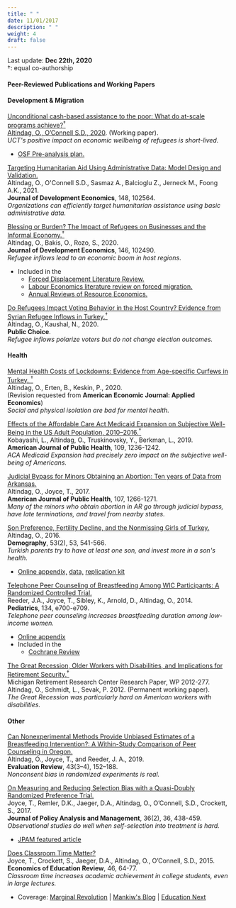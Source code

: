 ```yaml
---
title: " "
date: 11/01/2017
description: " "
weight: 4
draft: false
---
```



Last update: **Dec 22th, 2020**     
&dagger;: equal co-authorship 


#### **Peer-Reviewed Publications and Working Papers**    

#### Development & Migration 


[Unconditional cash-based assistance to the poor: What do at-scale programs achieve?<sup>&dagger;</sup>     
Altindag, O., O’Connell S.D., 2020](/static/pdfs/wp/AOC_RefugeeAidEfx.pdf). (Working paper).        
*UCT's positive impact on economic wellbeing of refugees is short-lived.*

* [OSF Pre-analysis plan.](https://osf.io/pnauc/?view_only=a32fb02e9540408da8b2ed7bff83e046)

[Targeting Humanitarian Aid Using Administrative Data: Model Design and Validation.](/static/pdfs/published/AOSBCJK_JDE_2021.pdf)   
Altindag, O., O'Connell S.D., Sasmaz A., Balcioglu Z., Jerneck M., Foong A.K., 2021.    
**Journal of Development Economics**, 148, 102564.    
*Organizations can efficiently target humanitarian assistance using basic administrative data.*     



[Blessing or Burden? The Impact of Refugees on Businesses and the Informal Economy.<sup>&dagger;</sup>     ](/static/pdfs/published/ABR_JDE_2020.pdf)       
Altindag, O., Bakis, O., Rozo, S., 2020.         
**Journal of Development Economics**, 146, 102490.  
*Refugee inflows lead to an economic boom in host regions*.

* Included in the 
  + [Forced Displacement Literature Review.](http://documents.worldbank.org/curated/en/940291575434038147/Forced-Displacement-Literature-Review-2019-2020)
  + [Labour Economics literature review on forced migration.](https://www.sciencedirect.com/science/article/pii/S0927537119300132?via%3Dihub) 
  + [Annual Reviews of Resource Economics.](https://www.annualreviews.org/doi/abs/10.1146/annurev-resource-090518-095629)



[Do Refugees Impact Voting Behavior in the Host Country? Evidence from Syrian Refugee Inflows in Turkey.<sup>&dagger;</sup>](/static/pdfs/published/AK_2020_Public_Choice.pdf)     
Altindag, O., Kaushal, N., 2020.    
**Public Choice**.  
*Refugee inflows polarize voters but do not change election outcomes.*




#### Health 

[Mental Health Costs of Lockdowns: Evidence from Age-specific Curfews in Turkey. <sup>&dagger;</sup>](/static/pdfs/wp/altindag_erten_keskin_2020.pdf)       
Altindag, O., Erten, B., Keskin, P., 2020.   
(Revision requested from **American Economic Journal: Applied Economics**)     
*Social and physical isolation are bad for mental health.* 


[Effects of the Affordable Care Act Medicaid Expansion on Subjective Well-Being in the US Adult Population, 2010–2016.<sup>&dagger;</sup>](/static/pdfs/published/ajph2019effects.pdf)     
Kobayashi, L., Altindag, O., Truskinovsky, Y., Berkman, L., 2019.      
**American Journal of Public Health**, 109, 1236-1242.    
*ACA Medicaid Expansion had precisely zero impact on the subjective well-being of Americans.* 

[Judicial Bypass for Minors Obtaining an Abortion: Ten years of Data from Arkansas.](/static/pdfs/published/ajph2017judicial.pdf)     
 Altindag, O., Joyce, T., 2017.      
 **American Journal of Public Health**, 107, 1266-1271.    
*Many of the minors who obtain abortion in AR go through judicial bypass, have late terminations, and travel from nearby states.* 


[Son Preference, Fertility Decline, and the Nonmissing Girls of Turkey.](/static/pdfs/published/dempgraphy2016sonpr.pdf)     
Altindag, O., 2016.    
**Demography**, 53(2), 53, 541-566.   
*Turkish parents try to have at least one son, and invest more in a son's health.*

* [Online appendix,](/static/pdfs/sup/AppendixCombined11212015.pdf) [data,](/static/rep/demography2016/replicationdata.zip) [replication kit](/static/rep/demography2016/ProgramsAndLogFiles.zip)     




[Telephone Peer Counseling of Breastfeeding Among WIC Participants: A Randomized Controlled Trial.](/static/pdfs/published/pediatrics2014tel.pdf)     
Reeder, J.A., Joyce, T., Sibley, K., Arnold, D., Altindag, O., 2014.     
**Pediatrics**, 134, e700-e709.   
*Telephone peer counseling increases breastfeeding duration among low-income women.* 

* [Online appendix](/static/pdfs/sup/pedsap.pdf)     
* Included in the 
  + [Cochrane Review](https://www.cochranelibrary.com/cdsr/doi/10.1002/14651858.CD001688.pub3/epdf/full)      

[The Great Recession, Older Workers with Disabilities, and Implications for Retirement Security.<sup>&dagger;</sup>](/static/pdfs/wp/wp277.pdf)    
Michigan Retirement Research Center Research Paper, WP 2012-277.     
Altindag, O., Schmidt, L., Sevak, P. 2012. (Permanent working paper).   
*The Great Recession was particularly hard on American workers with disabilities.*



#### Other 

[Can Nonexperimental Methods Provide Unbiased Estimates of a Breastfeeding
Intervention?: A Within-Study Comparison of Peer Counseling in Oregon.](/static/pdfs/published/ER2019CanExp.pdf)   
Altindag, O., Joyce, T., and Reeder, J. A., 2019.      
**Evaluation Review**, 43(3–4), 152–188.      
*Nonconsent bias in randomized experiments is real.*


[On Measuring and Reducing Selection Bias with a Quasi-Doubly Randomized Preference Trial.](/static/pdfs/published/jpam2017onmeas.pdf)      
Joyce, T., Remler, D.K., Jaeger, D.A., Altindag, O., O’Connell, S.D., Crockett, S., 2017.     
**Journal of Policy Analysis and Management**, 36(2), 36, 438-459.   
*Observational studies do well when self-selection into treatment is hard.* 

* [JPAM featured article](http://www.appam.org/jpam-featured-article-on-measuring-and-reducing-selection-bias-with-a-quasi-doubly-randomized-preference-trial/)    


[Does Classroom Time Matter?](/static/pdfs/published/eer2015does.pdf)      
Joyce, T., Crockett, S., Jaeger, D.A., Altindag, O., O’Connell, S.D., 2015.   
**Economics of Education Review**, 46, 64-77.      
*Classroom time increases academic achievement in college students, even in large lectures.*  

* Coverage: [Marginal Revolution](http://marginalrevolution.com/marginalrevolution/2014/04/does-classroom-time-matter.html) | [Mankiw's Blog](http://gregmankiw.blogspot.com/2014/04/do-more-lectures-improve-student.html) | [Education Next](http://educationnext.org/a-silver-lining-for-online-higher-education/)      







